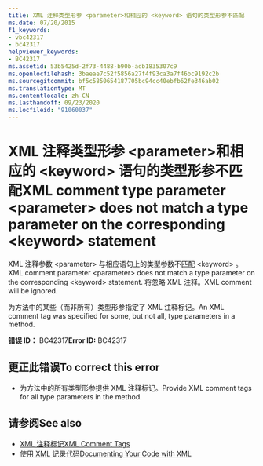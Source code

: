 ```yaml
---
title: XML 注释类型形参 <parameter>和相应的 <keyword> 语句的类型形参不匹配
ms.date: 07/20/2015
f1_keywords:
- vbc42317
- bc42317
helpviewer_keywords:
- BC42317
ms.assetid: 53b5425d-2f73-4488-b90b-adb1835307c9
ms.openlocfilehash: 3baeae7c52f5856a27f4f93ca3a7f46bc9192c2b
ms.sourcegitcommit: bf5c5850654187705bc94cc40ebfb62fe346ab02
ms.translationtype: MT
ms.contentlocale: zh-CN
ms.lasthandoff: 09/23/2020
ms.locfileid: "91060037"
---
```

# <a name="xml-comment-type-parameter-parameter-does-not-match-a-type-parameter-on-the-corresponding-keyword-statement"></a><span data-ttu-id="6f80f-102">XML 注释类型形参 \<parameter>和相应的 \<keyword> 语句的类型形参不匹配</span><span class="sxs-lookup"><span data-stu-id="6f80f-102">XML comment type parameter \<parameter> does not match a type parameter on the corresponding \<keyword> statement</span></span>

<span data-ttu-id="6f80f-103">XML 注释参数 \<parameter> 与相应语句上的类型参数不匹配 \<keyword> 。</span><span class="sxs-lookup"><span data-stu-id="6f80f-103">XML comment parameter \<parameter> does not match a type parameter on the corresponding \<keyword> statement.</span></span> <span data-ttu-id="6f80f-104">将忽略 XML 注释。</span><span class="sxs-lookup"><span data-stu-id="6f80f-104">XML comment will be ignored.</span></span>  
  
 <span data-ttu-id="6f80f-105">为方法中的某些（而非所有）类型形参指定了 XML 注释标记。</span><span class="sxs-lookup"><span data-stu-id="6f80f-105">An XML comment tag was specified for some, but not all, type parameters in a method.</span></span>  
  
 <span data-ttu-id="6f80f-106">**错误 ID：** BC42317</span><span class="sxs-lookup"><span data-stu-id="6f80f-106">**Error ID:** BC42317</span></span>  
  
## <a name="to-correct-this-error"></a><span data-ttu-id="6f80f-107">更正此错误</span><span class="sxs-lookup"><span data-stu-id="6f80f-107">To correct this error</span></span>  
  
- <span data-ttu-id="6f80f-108">为方法中的所有类型形参提供 XML 注释标记。</span><span class="sxs-lookup"><span data-stu-id="6f80f-108">Provide XML comment tags for all type parameters in the method.</span></span>  
  
## <a name="see-also"></a><span data-ttu-id="6f80f-109">请参阅</span><span class="sxs-lookup"><span data-stu-id="6f80f-109">See also</span></span>

- [<span data-ttu-id="6f80f-110">XML 注释标记</span><span class="sxs-lookup"><span data-stu-id="6f80f-110">XML Comment Tags</span></span>](../language-reference/xmldoc/index.md)
- [<span data-ttu-id="6f80f-111">使用 XML 记录代码</span><span class="sxs-lookup"><span data-stu-id="6f80f-111">Documenting Your Code with XML</span></span>](../programming-guide/program-structure/documenting-your-code-with-xml.md)
